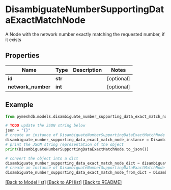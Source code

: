 # DisambiguateNumberSupportingDataExactMatchNode

A Node with the network number exactly matching the requested number, if it exists

## Properties

Name | Type | Description | Notes
------------ | ------------- | ------------- | -------------
**id** | **str** |  | [optional] 
**network_number** | **int** |  | [optional] 

## Example

```python
from pymeshdb.models.disambiguate_number_supporting_data_exact_match_node import DisambiguateNumberSupportingDataExactMatchNode

# TODO update the JSON string below
json = "{}"
# create an instance of DisambiguateNumberSupportingDataExactMatchNode from a JSON string
disambiguate_number_supporting_data_exact_match_node_instance = DisambiguateNumberSupportingDataExactMatchNode.from_json(json)
# print the JSON string representation of the object
print(DisambiguateNumberSupportingDataExactMatchNode.to_json())

# convert the object into a dict
disambiguate_number_supporting_data_exact_match_node_dict = disambiguate_number_supporting_data_exact_match_node_instance.to_dict()
# create an instance of DisambiguateNumberSupportingDataExactMatchNode from a dict
disambiguate_number_supporting_data_exact_match_node_from_dict = DisambiguateNumberSupportingDataExactMatchNode.from_dict(disambiguate_number_supporting_data_exact_match_node_dict)
```
[[Back to Model list]](../README.md#documentation-for-models) [[Back to API list]](../README.md#documentation-for-api-endpoints) [[Back to README]](../README.md)


